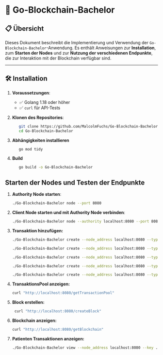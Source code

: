 # 🚀 **Go-Blockchain-Bachelor**

## 📋 **Übersicht**

Dieses Dokument beschreibt die Implementierung und Verwendung der `Go-Blockchain-Bachelor`-Anwendung. Es enthält Anweisungen zur **Installation**, zum **Starten der Nodes** und zur **Nutzung der verschiedenen Endpunkte**, die zur Interaktion mit der Blockchain verfügbar sind.

---

## 🛠️ **Installation**

1. **Voraussetzungen**:
   - ✅ Golang 1.18 oder höher
   - ✅ `curl` für API-Tests

2. **Klonen des Repositories**:
   ```bash
      git clone https://github.com/MalcolmFuchs/Go-Blockchain-Bachelor.git
      cd Go-Blockchain-Bachelor
   ```

3. **Abhängigkeiten installieren**
   ```bash
      go mod tidy
   ```

4. **Build**
   ```bash
      go build -o Go-Blockchain-Bachelor
   ```

## Starten der Nodes und Testen der Endpunkte

1. **Authority Node starten**:
   ```bash
   ./Go-Blockchain-Bachelor node --port 8080
   ```

2. **Client Node starten und mit Authority Node verbinden**:
   ```bash
   ./Go-Blockchain-Bachelor node --authority localhost:8080 --port 8081
   ```

3. **Transaktion hinzufügen:**
   ```bash
   ./Go-Blockchain-Bachelor create --node_address localhost:8080 --type "medical" --notes "Routine Check-up" --results "All tests normal" --patient ./keys/patient_public_key.pem --key ./keys/doctor_private_key.pem

   ./Go-Blockchain-Bachelor create --node_address localhost:8080 --type "medical" --notes "Blood Test" --results "Cholesterol levels normal" --patient ./keys/patient_public_key.pem --key ./keys/doctor_private_key.pem

   ./Go-Blockchain-Bachelor create --node_address localhost:8080 --type "medical" --notes "X-Ray Examination" --results "No fractures detected" --patient ./keys/patient_public_key.pem --key ./keys/doctor_private_key.pem

   ./Go-Blockchain-Bachelor create --node_address localhost:8080 --type "prescription" --notes "Prescribed medication for hypertension" --results "Medication: Lisinopril 10mg daily" --patient ./keys/patient_public_key.pem --key ./keys/doctor_private_key.pem

   ./Go-Blockchain-Bachelor create --node_address localhost:8080 --type "referral" --notes "Referral to cardiologist" --results "Appointment scheduled for 2024-11-01" --patient ./keys/patient_public_key.pem --key ./keys/doctor_private_key.pem
    ```

4. **TransaktionsPool anzeigen:**
   ```bash
   curl "http://localhost:8080/getTransactionPool"
    ```

5. **Block erstellen:**
   ```bash
    curl "http://localhost:8080/createBlock"
    ```

4. **Blockchain anzeigen:**
   ```bash
   curl "http://localhost:8080/getBlockchain"
    ```

5. **Patienten Transaktionen anzeigen:**
   ```bash
   ./Go-Blockchain-Bachelor view --node_address localhost:8080 --key ./keys/patient_private_key.pem
    ```


